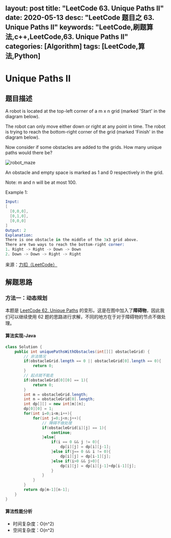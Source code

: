 layout: post
title:  "LeetCode 63. Unique Paths II"
date:  2020-05-13
desc: "LeetCode 题目之 63. Unique Paths II"
keywords: "LeetCode,刷题算法,c++,LeetCode,63. Unique Paths II"
categories: [Algorithm]
tags: [LeetCode,算法,Python]
---
# Unique Paths II

## 题目描述

A robot is located at the top-left corner of a m x n grid (marked 'Start' in the diagram below).

The robot can only move either down or right at any point in time. The robot is trying to reach the bottom-right corner of the grid (marked 'Finish' in the diagram below).

Now consider if some obstacles are added to the grids. How many unique paths would there be?

![robot_maze](https://assets.leetcode.com/uploads/2018/10/22/robot_maze.png)

An obstacle and empty space is marked as 1 and 0 respectively in the grid.

Note: m and n will be at most 100.

Example 1:

```s
Input:
[
  [0,0,0],
  [0,1,0],
  [0,0,0]
]
Output: 2
Explanation:
There is one obstacle in the middle of the 3x3 grid above.
There are two ways to reach the bottom-right corner:
1. Right -> Right -> Down -> Down
2. Down -> Down -> Right -> Right
```

来源：[力扣（LeetCode）](https://leetcode-cn.com/problems/unique-paths-ii)

## 解题思路

### 方法一：动态规划

本题是 [LeetCode 62. Unique Paths](https://wangxin1248.github.io/algorithm/2020/05/leetcode-62.html) 的变形。这是在图中加入了**障碍物**，因此我们可以继续使用 62 题的思路进行求解，不同的地方在于对于障碍物的节点不做处理。

#### 算法实现-Java

```java
class Solution {
    public int uniquePathsWithObstacles(int[][] obstacleGrid) {
        // 非法情况
        if(obstacleGrid.length == 0 || obstacleGrid[0].length == 0){
            return 0;
        }
        // 起点就不能走
        if(obstacleGrid[0][0] == 1){
            return 0;
        }
        int m = obstacleGrid.length;
        int n = obstacleGrid[0].length;
        int dp[][] = new int[m][n];
        dp[0][0] = 1;
        for(int i=0;i<m;i++){
            for(int j=0;j<n;j++){
                // 障碍不做处理
                if(obstacleGrid[i][j] == 1){
                    continue;
                }else{
                    if(i == 0 && j != 0){
                        dp[i][j] = dp[i][j-1];
                    }else if(j== 0 && i != 0){
                        dp[i][j] = dp[i-1][j];
                    }else if(i>0 && j>0){
                        dp[i][j] = dp[i][j-1]+dp[i-1][j];
                    }
                }
            }
        }
        return dp[m-1][n-1];
    }
}
```

#### 算法性能分析

- 时间复杂度：O(n^2)
- 空间复杂度：O(n^2)
